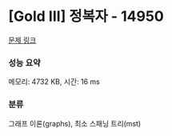 # [Gold III] 정복자 - 14950 

[문제 링크](https://www.acmicpc.net/problem/14950) 

### 성능 요약

메모리: 4732 KB, 시간: 16 ms

### 분류

그래프 이론(graphs), 최소 스패닝 트리(mst)

